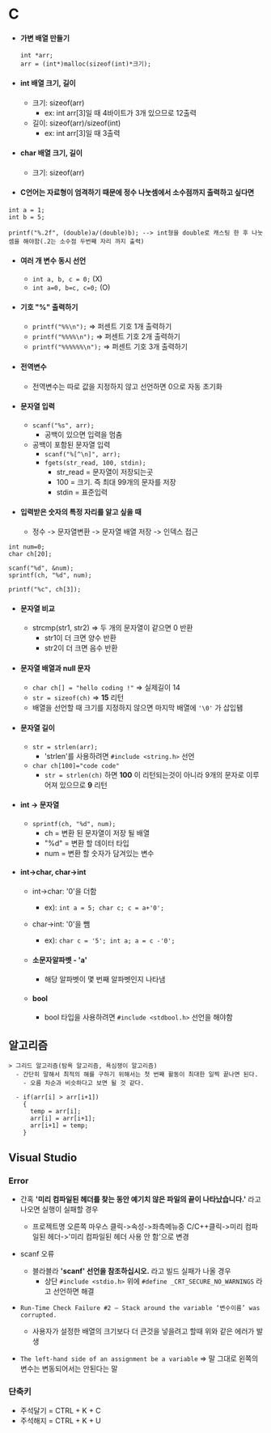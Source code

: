 # C

- #### 가변 배열 만들기
  ```
  int *arr;
  arr = (int*)malloc(sizeof(int)*크기);
  ```
- #### int 배열 크기, 길이
  - 크기: sizeof(arr)
    - ex: int arr[3]일 때 4바이트가 3개 있으므로 12출력
  - 길이: sizeof(arr)/sizeof(int)  
    - ex: int arr[3]일 때 3출력

- #### char 배열 크기, 길이
  - 크기: sizeof(arr)

 - #### C언어는 자료형이 엄격하기 때문에 정수 나눗셈에서 소수점까지 출력하고 싶다면
 ```
 int a = 1;
 int b = 5;

 printf("%.2f", (double)a/(double)b); --> int형을 double로 캐스팅 한 후 나눗셈을 해야함(.2는 소수점 두번째 자리 까지 출력)

 ```
  - #### 여러 개 변수 동시 선언
    - `int a, b, c = 0;` (X)
    - `int a=0, b=c, c=0;` (O)

  - #### 기호 "%" 출력하기
    - `printf("%%\n");` => 퍼센트 기호 1개 출력하기
    - `printf("%%%%\n");` => 퍼센트 기호 2개 출력하기
    - `printf("%%%%%%\n");` => 퍼센트 기호 3개 출력하기

  - #### 전역변수
    - 전역변수는 따로 값을 지정하지 않고 선언하면 0으로 자동 초기화

  - #### 문자열 입력
    - `scanf("%s", arr);`
      - 공백이 있으면 입력을 멈춤
    - 공백이 포함된 문자열 입력
      - `scanf("%[^\n]", arr);`
      - `fgets(str_read, 100, stdin);`
        - str_read = 문자열이 저장되는곳
        - 100 = 크기. 즉 최대 99개의 문자를 저장
        - stdin = 표준입력


  - #### 입력받은 숫자의 특정 자리를 알고 싶을 때
    - 정수 -> 문자열변환 -> 문자열 배열 저장 -> 인덱스 접근
```
int num=0;
char ch[20];

scanf("%d", &num);
sprintf(ch, "%d", num);

printf("%c", ch[3]);
```
  - #### 문자열 비교
    - strcmp(str1, str2) => 두 개의 문자열이 같으면 0 반환
      - str1이 더 크면 양수 반환
      - str2이 더 크면 음수 반환

  - #### 문자열 배열과 null 문자
    - `char ch[] = "hello coding !"` => 실제길이 14
    - `str = sizeof(ch)` => **15** 리턴
    - 배열을 선언할 때 크기를 지정하지 않으면 마지막 배열에 `'\0'` 가 삽입됌

  - #### 문자열 길이
    - `str = strlen(arr);`
      - 'strlen'를 사용하려면 `#include <string.h>` 선언
    - `char ch[100]="code code"`
      - `str = strlen(ch)` 하면 **100** 이 리턴되는것이 아니라 9개의 문자로 이루어져 있으므로 **9** 리턴

  - #### int -> 문자열
    - `sprintf(ch, "%d", num);`
      - ch = 변환 된 문자열이 저장 될 배열
      - "%d" = 변환 할 데이터 타입
      - num = 변환 할 숫자가 담겨있는 변수

  - #### int->char, char->int
    - int->char: '0'을 더함
      - ex):
            ```
            int a = 5;
            char c;
            c = a+'0';
            ```
    - char->int: '0'을 뺌
      - ex):
            ```
            char c = '5';
            int a;
            a = c -'0';
            ```
    - #### 소문자알파벳 - 'a'
      - 해당 알파벳이 몇 번째 알파벳인지 나타냄

    - #### bool
      - bool 타입을 사용하려면 `#include <stdbool.h>` 선언을 해야함

## 알고리즘
```
> 그리드 알고리즘(탐욕 알고리즘, 욕심쟁이 알고리즘)
  - 간단히 말해서 최적의 해를 구하기 위해서는 첫 번째 활동이 최대한 일찍 끝나면 된다.
    - 오름 차순과 비슷하다고 보면 될 것 같다.

  - if(arr[i] > arr[i+1])
    {
      temp = arr[i];
      arr[i] = arr[i+1];
      arr[i+1] = temp;
    }
```

## Visual Studio
### Error
  - 간혹 **'미리 컴파일된 헤더를 찾는 동안 예기치 않은 파일의 끝이 나타났습니다.'** 라고 나오면 실행이 실패할 경우
    - 프로젝트명 오른쪽 마우스 클릭->속성->좌측메뉴중 C/C++클릭->미리 컴파일된 헤더->'미리 컴파일된 헤더 사용 안 함'으로 변경

  - scanf 오류
    - 블라블라 **'scanf' 선언을 참조하십시오.** 라고 빌드 실패가 나올 경우
      - 상단 `#include <stdio.h>` 위에 `#define _CRT_SECURE_NO_WARNINGS` 라고 선언하면 해결

  - `Run-Time Check Failure #2 – Stack around the variable ‘변수이름’ was corrupted.`
    - 사용자가 설정한 배열의 크기보다 더 큰것을 넣을려고 할때  위와 같은 에러가 발생

  - `The left-hand side of an assignment be a variable` => 말 그대로 왼쪽의 변수는 변동되어서는 안된다는 말

### 단축키
   - 주석달기 = CTRL + K + C
   - 주석해지 = CTRL + K + U
